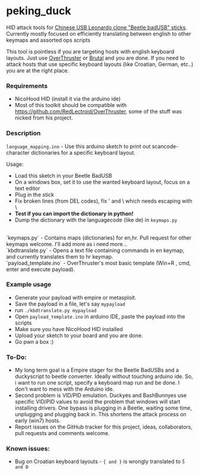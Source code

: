 # peking_duck
HID attack tools for [Chinese USB Leonardo clone "Beetle badUSB" sticks](http://www.ebay.com/sch/i.html?_nkw=beetle+badusb).
Currently mostly focused on efficiently translating between english to other keymaps and assorted ops scripts

This tool is pointless if you are targeting hosts with english keyboard layouts. Just use [OverThruster](https://github.com/RedLectroid/OverThruster) or [Brutal](https://github.com/Screetsec/Brutal) and you are done. If you need to attack hosts that use specific keyboard layouts (like Croatian, German, etc..) you are at the right place.

### Requirements
* NicoHood HID (install it via the arduino ide)
* Most of this toolkit should be compatible with https://github.com/RedLectroid/OverThruster, some of the stuff was nicked from his project.

### Description

`language_mapping.ino` - Use this arduino sketch to print out scancode-character dictionaries for a specific keyboard layout.

Usage:
* Load this sketch in your Beetle BadUSB
* On a windows box, set it to use the wanted keyboard layout, focus on a text editor
* Plug in the stick
* Fix broken lines (from DEL codes), fix ' and \ which needs escaping with \
* **Test if you can import the dictionary in python!**
* Dump the dictionary with the languagecode (like de) in `keymaps.py`


<br>
`keymaps.py` - Contains maps (dictionaries) for en,hr. Pull request for other keymaps welcome. I'll add more as i need more...

<br>
`kbdtranslate.py` - Opens a text file containing commands in en keymap, and currently translates them to hr keymap.

<br>
`payload_template.ino` - OverThruster's most basic template (Win+R , cmd, enter and execute payload).

### Example usage
* Generate your payload with empire or metasploit.
* Save the payload in a file, let's say `mypayload`
* run `./kbdtranslate.py mypayload`
* Open `payload_template.ino` in arduino IDE, paste the payload into the scripts
* Make sure you have NicoHood HID installed
* Upload your sketch to your board and you are done.
* Go pwn a box :)


### To-Do:
* My long term goal is a Empire stager for the Beetle BadUSBs and a duckyscript to beetle converter. Ideally without touching arduino ide. So, i want to run one script, specify a keyboard map run and be done. I don't want to mess with the Arduino ide.
* Second problem is VID/PID emulation. Duckyes and BashBunnyes use specific VID/PID values to avoid the problem that windows will start installing drivers. One bypass is plugging in a Beetle, waiting some time, unplugging and plugging back in. This shortens the attack process on early (win7) hosts.
* Report issues on the GitHub tracker for this project, ideas, collaborators, pull requests and comments welcome.

### Known issues:
* Bug on Croatian keyboard layouts - `{ and }` is wrongly translated to `Š and Đ`
